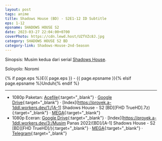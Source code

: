 ```yaml
---
layout: post
tags: anime
title: Shadows House (BD) - S2E1-12 ID Subtitle
eps: 1-12
epsname: SHADOWS HOUSE S2
date: 2023-03-27 22:04:00+0700
coverPhoto: https://cdn.lewd.host/UZfVZc8J.jpg
category: SHADOWS HOUSE S2 BD
category-link: Shadows-House-2nd-Season
---
```


Sinopsis: Musim kedua dari serial [Shadows House](https://a-1fansub.github.io/Shadows-House-Paketan).

Soloyolo: Noromi

{% if page.eps %}E{{ page.eps }} - {{ page.epsname }}{% elsif page.epsname %}Unduh{% endif %}

---
- 1080p Paketan: [Acefile](https://acefile.co/f/97918345){:target="_blank"} &middot; [Google Drive](https://drive.google.com/file/d/132BsPBAOkbMzDAqi07q3VH50jkZcqar1/view?usp=share_link){:target="_blank"} &middot; [Index](https://proyek.a-1ddl.workers.dev/1:/[A-1] Shadows House - S2 [BD][FHD TrueHD].7z){:target="_blank"} &middot; [MEGA](https://mega.nz/file/XFAAXaLC#Ulm0BdzbichM3R3CBJF_eBBjFT9Gr_23rBiJ5NW4pmo){:target="_blank"}<br>
- 1080p Eceran: [Google Drive](https://drive.google.com/drive/folders/1DgHGE2QxrqroZSdCE3ThJbKE-1RYUQpb?usp=share_link){:target="_blank"} &middot; [Index](https://proyek.a-1ddl.workers.dev/3:/Musim Panas 2022/[BD]/[A-1] Shadows House - S2 [BD][FHD TrueHD]/){:target="_blank"} &middot; [MEGA](https://mega.nz/folder/mIxxFRpS#0-Jqq_HEsVS1i92yOd657Q){:target="_blank"} &middot; [Telegram](https://t.me/a1fansub/219){:target="_blank"}